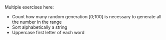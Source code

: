 Multiple exercises here:
- Count how many random generation [0;100[ is necessary to generate all the number in the range
- Sort alphabetically a string
- Uppercase first letter of each word